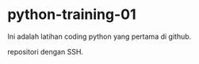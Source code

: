 # python-training-01
Ini adalah latihan coding python yang pertama di github.

repositori dengan SSH.
